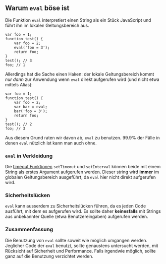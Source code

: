 ## Warum `eval` böse ist 

Die Funktion `eval` interpretiert einen String als ein Stück JavaScript und führt ihn im lokalen Geltungsbereich aus.

    var foo = 1;
    function test() {
        var foo = 2;
        eval('foo = 3');
        return foo;
    }
    test(); // 3
    foo; // 1

Allerdings hat die Sache einen Haken: der lokale Geltungsbereich kommt *nur dann* zur Anwendung wenn `eval` direkt aufgerufen wird (und nicht etwa mittels Alias):

    var foo = 1;
    function test() {
        var foo = 2;
        var bar = eval;
        bar('foo = 3');
        return foo;
    }
    test(); // 2
    foo; // 3

Aus diesem Grund raten wir davon ab, `eval` zu benutzen. 99.9% der Fälle in denen `eval` nützlich ist kann man auch ohne.
    
### `eval` in Verkleidung

Die [timeout Funktionen](#other.timeouts) `setTimeout` und `setInterval` können beide mit einem String als erstes Argument aufgerufen werden. Dieser string wird **immer** im globalen Geltungsbereich ausgeführt, da `eval` hier nicht direkt aufgerufen wird.

### Sicherheitslücken

`eval` kann ausserdem zu Sicherheitslücken führen, da es jeden Code ausführt, mit dem es aufgerufen wird. Es sollte daher **keinesfalls** mit Strings aus unbekannter Quelle (etwa Benutzereingaben) aufgerufen werden.

### Zusammenfassung

Die Benutzung von `eval` sollte soweit wie möglich umgangen werden. Jeglicher Code der `eval` benutzt, sollte genaustens untersucht werden, mit Rücksicht auf Sicherheit und Performance. Falls irgendwie möglich, sollte ganz auf die Benutzung verzichtet werden.
